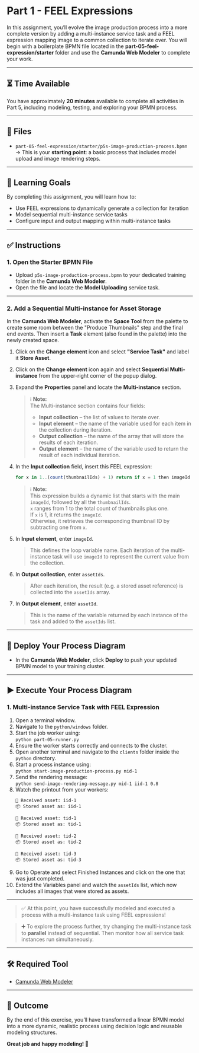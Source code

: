 # Part 1 - FEEL Expressions

In this assignment, you’ll evolve the image production process into a more complete version by adding a multi-instance service task and a FEEL expression mapping image to a common collection to iterate over. You will begin with a boilerplate BPMN file located in the **part-05-feel-expression/starter** folder and use the **Camunda Web Modeler** to complete your work.

---

## ⏳ Time Available

You have approximately **20 minutes** available to complete all activities in Part 5, including modeling, testing, and exploring your BPMN process.

---

## 📁 Files

- `part-05-feel-expression/starter/p5s-image-production-process.bpmn`  
  → This is your **starting point**: a basic process that includes model upload and image rendering steps.

---

## 🎯 Learning Goals

By completing this assignment, you will learn how to:

- Use FEEL expressions to dynamically generate a collection for iteration  
- Model sequential multi-instance service tasks  
- Configure input and output mapping within multi-instance tasks  

---

## ✅ Instructions

### 1. Open the Starter BPMN File

- Upload `p5s-image-production-process.bpmn` to your dedicated training folder in the **Camunda Web Modeler**.
- Open the file and locate the **Model Uploading** service task.

---

### 2. Add a Sequential Multi-instance for Asset Storage

In the **Camunda Web Modeler**, activate the **Space Tool** from the palette to create some room between the "Produce Thumbnails" step and the final end events. Then insert a **Task** element (also found in the palette) into the newly created space.

1. Click on the **Change element** icon and select **"Service Task"** and label it **Store Asset**.  
2. Click on the **Change element** icon again and select **Sequential Multi-instance** from the upper-right corner of the popup dialog.  
3. Expand the **Properties** panel and locate the **Multi-instance** section.  

    > ℹ️ **Note:**  
    > The Multi-instance section contains four fields:  
    > - **Input collection** – the list of values to iterate over.  
    > - **Input element** – the name of the variable used for each item in the collection during iteration.  
    > - **Output collection** – the name of the array that will store the results of each iteration.  
    > - **Output element** – the name of the variable used to return the result of each individual iteration.  

4. In the **Input collection** field, insert this FEEL expression:  
   ```javascript
   for x in 1..(count(thumbnailIds) + 1) return if x = 1 then imageId else thumbnailIds[x - 1]
   ```

    > ℹ️ **Note:**  
    > This expression builds a dynamic list that starts with the main `imageId`, followed by all the `thumbnailIds`.  
    > `x` ranges from 1 to the total count of thumbnails plus one.  
    > If `x` is 1, it returns the `imageId`.  
    > Otherwise, it retrieves the corresponding thumbnail ID by subtracting one from `x`.

5. In **Input element**, enter `imageId`.  
    > This defines the loop variable name. Each iteration of the multi-instance task will use `imageId` to represent the current value from the collection.

6. In **Output collection**, enter `assetIds`.  
    > After each iteration, the result (e.g. a stored asset reference) is collected into the `assetIds` array.

7. In **Output element**, enter `assetId`.  
    > This is the name of the variable returned by each instance of the task and added to the `assetIds` list.

---

## 🚀 Deploy Your Process Diagram

- In the **Camunda Web Modeler**, click **Deploy** to push your updated BPMN model to your training cluster.

---

## ▶️ Execute Your Process Diagram

### 1. Multi-instance Service Task with FEEL Expression

1. Open a terminal window.  
2. Navigate to the `python/windows` folder.  
3. Start the job worker using:  
   `python part-05-runner.py`  
4. Ensure the worker starts correctly and connects to the cluster.  
5. Open another terminal and navigate to the `clients` folder inside the `python` directory.  
6. Start a process instance using:  
   `python start-image-production-process.py mid-1`  
7. Send the rendering message:  
   `python send-image-rendering-message.py mid-1 iid-1 0.8`  
8. Watch the printout from your workers:  
    ```
    💾 Received asset: iid-1
    📦 Stored asset as: iid-1

    💾 Received asset: tid-1
    📦 Stored asset as: tid-1

    💾 Received asset: tid-2
    📦 Stored asset as: tid-2

    💾 Received asset: tid-3
    📦 Stored asset as: tid-3
    ```
9. Go to Operate and select Finished Instances and click on the one that was just completed.  
10. Extend the Variables panel and watch the `assetIds` list, which now includes all images that were stored as assets.

---

> ✅ At this point, you have successfully modeled and executed a process with a multi-instance task using FEEL expressions!

> ➕ To explore the process further, try changing the multi-instance task to **parallel** instead of sequential. Then monitor how all service task instances run simultaneously.

---

## 🛠 Required Tool

- [Camunda Web Modeler](https://camunda.com/download/modeler/)

---

## 🏁 Outcome

By the end of this exercise, you’ll have transformed a linear BPMN model into a more dynamic, realistic process using decision logic and reusable modeling structures.

**Great job and happy modeling! 🎉**